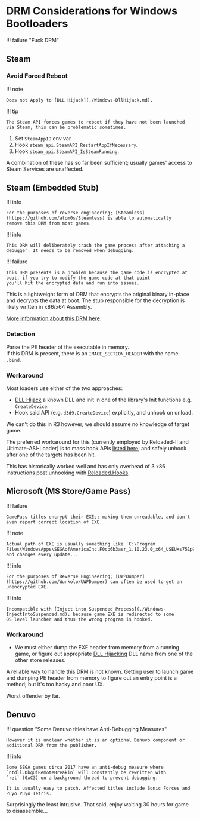 ﻿# DRM Considerations for Windows Bootloaders

!!! failure "Fuck DRM"

## Steam

### Avoid Forced Reboot

!!! note

    Does not Apply to [DLL Hijack](./Windows-DllHijack.md).

!!! tip

    The Steam API forces games to reboot if they have not been launched via Steam; this can be problematic sometimes.  

1. Set `SteamAppID` env var.
2. Hook `steam_api.SteamAPI_RestartAppIfNecessary`.
3. Hook `steam_api.SteamAPI_IsSteamRunning`.

A combination of these has so far been sufficient; usually games' access to Steam Services are unaffected.   

## Steam (Embedded Stub)

!!! info

    For the purposes of reverse engineering; [Steamless](https://github.com/atom0s/Steamless) is able to automatically
    remove this DRM from most games.  

!!! info

    This DRM will deliberately crash the game process after attaching a debugger. It needs to be removed when debugging.  

!!! failure

    This DRM presents is a problem because the game code is encrypted at boot, if you try to modify the game code at that point
    you'll hit the encrypted data and run into issues.

This is a lightweight form of DRM that encrypts the original binary in-place and decrypts the data at boot. 
The stub responsible for the decryption is likely written in x86/x64 Assembly.  

[More information about this DRM here](https://www.pcgamingwiki.com/wiki/User:Cyanic/Steam_DRM#Typical_reasons_for_using_Steam_DRM).  

### Detection

Parse the PE header of the executable in memory.  
If this DRM is present, there is an `IMAGE_SECTION_HEADER` with the name `.bind`.  

### Workaround

Most loaders use either of the two approaches:  

- [DLL Hijack](./Windows-DllHijack.md) a known DLL and init in one of the library's Init functions e.g. `CreateDevice`.  
- Hook said API (e.g. `d3d9.CreateDevice`) explicitly, and unhook on unload.  

We can't do this in R3 however, we should assume no knowledge of target game.  

The preferred workaround for this (currently employed by Reloaded-II and Ultimate-ASI-Loader) is to mass hook APIs 
[listed here](https://github.com/Reloaded-Project/Reloaded-II/blob/master/source/Reloaded.Mod.Loader/DelayInjectHooks.json);
and safely unhook after one of the targets has been hit. 

This has historically worked well and has only overhead of 3 x86 instructions post unhooking with 
[Reloaded.Hooks](https://github.com/Reloaded-Project/Reloaded.Hooks).

## Microsoft (MS Store/Game Pass)

!!! failure 

    GamePass titles encrypt their EXEs; making them unreadable, and don't even report correct location of EXE.

!!! note

    Actual path of EXE is usually something like `C:\Program Files\WindowsApps\SEGAofAmericaInc.F0cb6b3aer_1.10.23.0_x64_USEU+s751p9cej88mt\P5R.exe` 
    and changes every update...

!!! info

    For the purposes of Reverse Engineering; [UWPDumper](https://github.com/Wunkolo/UWPDumper) can often be used to get an unencrypted EXE.

!!! info

    Incompatible with [Inject into Suspended Process](./Windows-InjectIntoSuspended.md); because game EXE is redirected to some
    OS level launcher and thus the wrong program is hooked.

### Workaround

- We must either dump the EXE header from memory from a running game, or figure out appropriate 
  [DLL Hijacking](./Windows-DllHijack.md) DLL name from one of the other store releases.  

A reliable way to handle this DRM is not known. Getting user to launch game and dumping PE header from memory to figure out
an entry point is a method; but it's too hacky and poor UX.  

Worst offender by far.  

## Denuvo

!!! question "Some Denuvo titles have Anti-Debugging Measures"

    However it is unclear whether it is an optional Denuvo component or additional DRM from the publisher.  

!!! info

    Some SEGA games circa 2017 have an anti-debug measure where `ntdll.DbgUiRemoteBreakin` will constantly be rewritten with 
    `ret` (0xC3) on a background thread to prevent debugging.  

    It is usually easy to patch. Affected titles include Sonic Forces and Puyo Puyo Tetris.  

Surprisingly the least intrusive. That said, enjoy waiting 30 hours for game to disassemble...